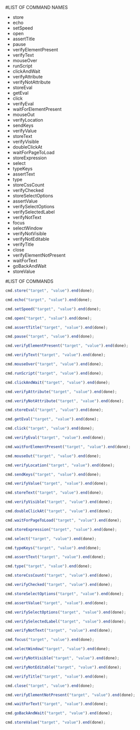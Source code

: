 #LIST OF COMMAND NAMES

- store
- echo
- setSpeed
- open
- assertTitle
- pause
- verifyElementPresent
- verifyText
- mouseOver
- runScript
- clickAndWait
- verifyAttribute
- verifyNotAttribute
- storeEval
- getEval
- click
- verifyEval
- waitForElementPresent
- mouseOut
- verifyLocation
- sendKeys
- verifyValue
- storeText
- verifyVisible
- doubleClickAt
- waitForPageToLoad
- storeExpression
- select
- typeKeys
- assertText
- type
- storeCssCount
- verifyChecked
- storeSelectOptions
- assertValue
- verifySelectOptions
- verifySelectedLabel
- verifyNotText
- focus
- selectWindow
- verifyNotVisible
- verifyNotEditable
- verifyTitle
- close
- verifyElementNotPresent
- waitForText
- goBackAndWait
- storeValue


#LIST OF COMMANDS

```js
cmd.store("target", "value").end(done);
```

```js
cmd.echo("target", "value").end(done);
```

```js
cmd.setSpeed("target", "value").end(done);
```

```js
cmd.open("target", "value").end(done);
```

```js
cmd.assertTitle("target", "value").end(done);
```

```js
cmd.pause("target", "value").end(done);
```

```js
cmd.verifyElementPresent("target", "value").end(done);
```

```js
cmd.verifyText("target", "value").end(done);
```

```js
cmd.mouseOver("target", "value").end(done);
```

```js
cmd.runScript("target", "value").end(done);
```

```js
cmd.clickAndWait("target", "value").end(done);
```

```js
cmd.verifyAttribute("target", "value").end(done);
```

```js
cmd.verifyNotAttribute("target", "value").end(done);
```

```js
cmd.storeEval("target", "value").end(done);
```

```js
cmd.getEval("target", "value").end(done);
```

```js
cmd.click("target", "value").end(done);
```

```js
cmd.verifyEval("target", "value").end(done);
```

```js
cmd.waitForElementPresent("target", "value").end(done);
```

```js
cmd.mouseOut("target", "value").end(done);
```

```js
cmd.verifyLocation("target", "value").end(done);
```

```js
cmd.sendKeys("target", "value").end(done);
```

```js
cmd.verifyValue("target", "value").end(done);
```

```js
cmd.storeText("target", "value").end(done);
```

```js
cmd.verifyVisible("target", "value").end(done);
```

```js
cmd.doubleClickAt("target", "value").end(done);
```

```js
cmd.waitForPageToLoad("target", "value").end(done);
```

```js
cmd.storeExpression("target", "value").end(done);
```

```js
cmd.select("target", "value").end(done);
```

```js
cmd.typeKeys("target", "value").end(done);
```

```js
cmd.assertText("target", "value").end(done);
```

```js
cmd.type("target", "value").end(done);
```

```js
cmd.storeCssCount("target", "value").end(done);
```

```js
cmd.verifyChecked("target", "value").end(done);
```

```js
cmd.storeSelectOptions("target", "value").end(done);
```

```js
cmd.assertValue("target", "value").end(done);
```

```js
cmd.verifySelectOptions("target", "value").end(done);
```

```js
cmd.verifySelectedLabel("target", "value").end(done);
```

```js
cmd.verifyNotText("target", "value").end(done);
```

```js
cmd.focus("target", "value").end(done);
```

```js
cmd.selectWindow("target", "value").end(done);
```

```js
cmd.verifyNotVisible("target", "value").end(done);
```

```js
cmd.verifyNotEditable("target", "value").end(done);
```

```js
cmd.verifyTitle("target", "value").end(done);
```

```js
cmd.close("target", "value").end(done);
```

```js
cmd.verifyElementNotPresent("target", "value").end(done);
```

```js
cmd.waitForText("target", "value").end(done);
```

```js
cmd.goBackAndWait("target", "value").end(done);
```

```js
cmd.storeValue("target", "value").end(done);
```
